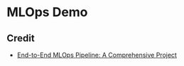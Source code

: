 # MLOps Demo

## Credit

* [End-to-End MLOps Pipeline: A Comprehensive
Project](https://www.geeksforgeeks.org/end-to-end-mlops-pipeline-a-comprehensive-project/)
